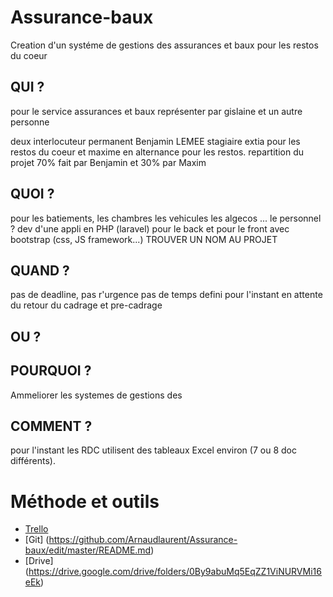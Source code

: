 # Assurance-baux
Creation d'un systéme de gestions des assurances et baux pour les restos du coeur


## QUI ? 
pour le service assurances et baux représenter par gislaine et un autre personne

deux interlocuteur permanent Benjamin LEMEE stagiaire extia pour les restos du coeur et maxime en alternance pour les restos.
repartition du projet 70% fait par Benjamin et 30% par Maxim

## QUOI ? 
pour les batiements, les chambres les vehicules les algecos ... le personnel ?
dev d'une appli en PHP (laravel) pour le back et pour le front avec bootstrap (css, JS framework...)
        TROUVER UN NOM AU PROJET
        
## QUAND ?
pas de deadline, pas r'urgence pas de temps defini pour l'instant en attente du retour du cadrage et pre-cadrage


## OU ?


## POURQUOI ?
Ammeliorer les systemes de gestions des

## COMMENT ?
 pour l'instant les RDC utilisent des tableaux Excel environ (7 ou 8 doc différents). 
 
# Méthode et outils

 - [Trello](https://trello.com/b/uqMnZJGJ/assurances-et-baux)
 - [Git] (https://github.com/Arnaudlaurent/Assurance-baux/edit/master/README.md)
 - [Drive] (https://drive.google.com/drive/folders/0By9abuMq5EqZZ1ViNURVMi16eEk)

